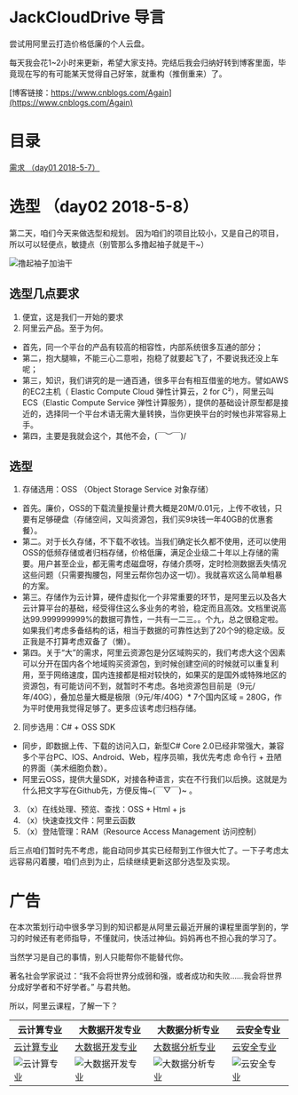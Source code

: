 # JackCloudDrive 导言
尝试用阿里云打造价格低廉的个人云盘。

每天我会花1~2小时来更新，希望大家支持。完结后我会归纳好转到博客里面，毕竟现在写的有可能某天觉得自己好笨，就重构（推倒重来）了。

[博客链接：https://www.cnblogs.com/Again](https://www.cnblogs.com/Again)

# 目录
[需求 （day01 2018-5-7）](https://github.com/jzaicn/JackCloudDrive/blob/master/doc/chapter01_requirement.md)

# 选型 （day02 2018-5-8）
第二天，咱们今天来做选型和规划。
因为咱们的项目比较小，又是自己的项目，所以可以轻便点，敏捷点（别管那么多撸起袖子就是干~）

![撸起袖子加油干](https://github.com/jzaicn/JackCloudDrive/raw/master/doc/fun_img/撸起袖子加油干.jpg)

## 选型几点要求
1. 便宜，这是我们一开始的要求
2. 阿里云产品。至于为何。
  - 首先，同一个平台的产品有较高的相容性，内部系统很多互通的部分；
  - 第二，抱大腿嘛，不能三心二意啦，抱稳了就要起飞了，不要说我还没上车呢；
  - 第三，知识，我们讲究的是一通百通，很多平台有相互借鉴的地方。譬如AWS的EC2主机（ Elastic Compute Cloud 弹性计算云，2 for C²），阿里云叫ECS（Elastic Compute Service 弹性计算服务），提供的基础设计原型都是接近的，选择同一个平台术语无需大量转换，当你更换平台的时候也非常容易上手。
  - 第四，主要是我就会这个，其他不会，\(￣︶￣)/ 

## 选型
1. 存储选用：OSS （Object Storage Service 对象存储）
  - 首先。廉价，OSS的下载流量按量计费大概是20M/0.01元，上传不收钱，只要有足够硬盘（存储空间，又叫资源包，我们买9块钱一年40GB的优惠套餐）。
  - 第二。对于长久存储，不下载不收钱。当我们确定长久都不使用，还可以使用OSS的低频存储或者归档存储，价格低廉，满足企业级二十年以上存储的需要。用户甚至企业，都无需考虑磁盘呀，存储介质呀，定时检测数据丢失情况这些问题（只需要掏腰包，阿里云帮你包办这一切）。我就喜欢这么简单粗暴的方案。
  - 第三。存储作为云计算，硬件虚拟化一个非常重要的环节，是阿里云以及各大云计算平台的基础，经受得住这么多业务的考验，稳定而且高效。文档里说高达99.999999999%的数据可靠性，一共有一二三。。个九，总之很稳定啦。如果我们考虑多备结构的话，相当于数据的可靠性达到了20个9的稳定级。反正我是不打算考虑双备了（懒）。
  - 第四。关于“大”的需求，阿里云资源包是分区域购买的，我们考虑大这个因素可以分开在国内各个地域购买资源包，到时候创建空间的时候就可以重复利用，至于网络速度，国内连接都是相对较快的，如果买的是国外或特殊地区的资源包，有可能访问不到，就暂时不考虑。各地资源包目前是（9元/年/40G），叠加总量大概是极限（9元/年/40G）* 7个国内区域 = 280G，作为平时使用我觉得足够了。更多应该考虑归档存储。
2. 同步选用：C# + OSS SDK
  - 同步，即数据上传、下载的访问入口，新型C# Core 2.0已经非常强大，兼容多个平台PC、IOS、Android、Web，程序员嘛，我优先考虑 命令行 + 丑陋的界面（美术细胞负数）。
  - 阿里云OSS，提供大量SDK，对接各种语言，实在不行我们以后换。这就是为什么把文字写在Github先，方便反悔~(￣▽￣)~ 。
3. （x）在线处理、预览、查找：OSS + Html + js
4. （x）快速查找文件：阿里云函数
5. （x）登陆管理：RAM（Resource Access Management 访问控制）

后三点咱们暂时先不考虑，能自动同步其实已经帮到工作很大忙了。一下子考虑太远容易闪着腰，咱们点到为止，后续继续更新这部分选型及实现。


# 广告
在本次策划行动中很多学习到的知识都是从阿里云最近开展的课程里面学到的，学习的时候还有老师指导，不懂就问，快活过神仙。妈妈再也不担心我的学习了。

当然学习是自己的事情，别人只能帮你不能替代你。

著名社会学家说过：“我不会将世界分成弱和强，或者成功和失败……我会将世界分成好学者和不好学者。” 与君共勉。

所以，阿里云课程，了解一下？

云计算专业 | 大数据开发专业 | 大数据分析专业 | 云安全专业
------------ | ------------- | ------------- | -------------
[云计算专业](http://click.aliyun.com/m/47628) | [大数据开发专业](http://click.aliyun.com/m/47789) | [大数据分析专业](http://click.aliyun.com/m/47709) | [云安全专业](http://click.aliyun.com/m/47869)
![云计算专业](https://github.com/jzaicn/JackCloudDrive/raw/master/doc/ad_img/cloud_computing.png) | ![大数据开发专业](https://github.com/jzaicn/JackCloudDrive/raw/master/doc/ad_img/big_data_develop.png) | ![大数据分析专业](https://github.com/jzaicn/JackCloudDrive/raw/master/doc/ad_img/big_data_analyze.png) | ![云安全专业](https://github.com/jzaicn/JackCloudDrive/raw/master/doc/ad_img/cloud_security.png)


